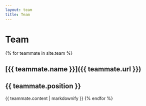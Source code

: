 ```yaml
---
layout: team
title: Team
---
```

# Team

{% for teammate in site.team %}
## [{{ teammate.name }}]({{ teammate.url }})
## {{ teammate.position }}

{{ teammate.content | markdownify }}
{% endfor %}
